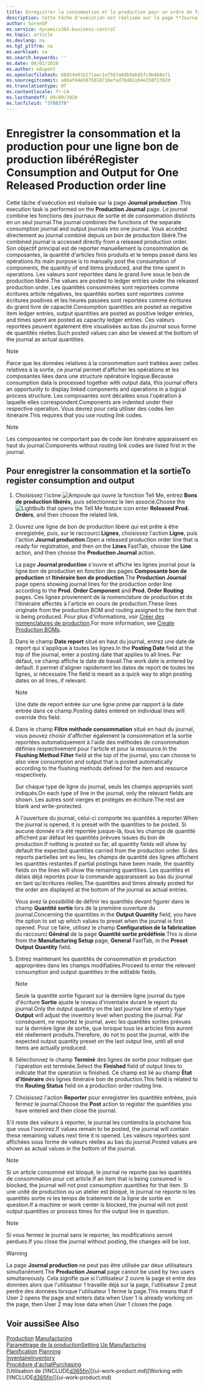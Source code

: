 ```yaml
---
title: Enregistrer la consommation et la production pour un ordre de fabrication | Microsoft Docs
description: Cette tâche d'exécution est réalisée sur la page **Journal production** . Le journal combine les fonctions des journaux de sortie et de consommation distincts en un seul journal. Vous accédez directement au journal combiné depuis un bon de production libéré. Son objectif principal est de reporter manuellement la consommation de composantes, la quantité d'articles finis produits et le temps passé dans les opérations.
author: SorenGP
ms.service: dynamics365-business-central
ms.topic: article
ms.devlang: na
ms.tgt_pltfrm: na
ms.workload: na
ms.search.keywords: ''
ms.date: 04/01/2020
ms.author: edupont
ms.openlocfilehash: 66854e91b271aec1ef567a0db9abd5fc9b4b8e71
ms.sourcegitcommit: a80afd4e5075018716efad76d82a54e158f1392d
ms.translationtype: HT
ms.contentlocale: fr-CA
ms.lasthandoff: 09/09/2020
ms.locfileid: "3780370"
---
```

# <a name="register-consumption-and-output-for-one-released-production-order-line"></a><span data-ttu-id="cd0fb-106">Enregistrer la consommation et la production pour une ligne bon de production libéré</span><span class="sxs-lookup"><span data-stu-id="cd0fb-106">Register Consumption and Output for One Released Production order line</span></span>
<span data-ttu-id="cd0fb-107">Cette tâche d'exécution est réalisée sur la page **Journal production** .</span><span class="sxs-lookup"><span data-stu-id="cd0fb-107">This execution task is performed on the **Production Journal** page.</span></span> <span data-ttu-id="cd0fb-108">Le journal combine les fonctions des journaux de sortie et de consommation distincts en un seul journal.</span><span class="sxs-lookup"><span data-stu-id="cd0fb-108">The journal combines the functions of the separate consumption journal and output journals into one journal.</span></span> <span data-ttu-id="cd0fb-109">Vous accédez directement au journal combiné depuis un bon de production libéré.</span><span class="sxs-lookup"><span data-stu-id="cd0fb-109">The combined journal is accessed directly from a released production order.</span></span> <span data-ttu-id="cd0fb-110">Son objectif principal est de reporter manuellement la consommation de composantes, la quantité d'articles finis produits et le temps passé dans les opérations.</span><span class="sxs-lookup"><span data-stu-id="cd0fb-110">Its main purpose is to manually post the consumption of components, the quantity of end items produced, and the time spent in operations.</span></span> <span data-ttu-id="cd0fb-111">Les valeurs sont reportées dans le grand livre sous le bon de production libéré.</span><span class="sxs-lookup"><span data-stu-id="cd0fb-111">The values are posted to ledger entries under the released production order.</span></span> <span data-ttu-id="cd0fb-112">Les quantités consommées sont reportées comme écritures article négatives, les quantités sorties sont reportées comme écritures positives et les heures passées sont reportées comme écritures du grand livre de capacité.</span><span class="sxs-lookup"><span data-stu-id="cd0fb-112">Consumption quantities are posted as negative item ledger entries, output quantities are posted as positive ledger entries, and times spent are posted as capacity ledger entries.</span></span> <span data-ttu-id="cd0fb-113">Ces valeurs reportées peuvent également être visualisées au bas du journal sous forme de quantités réelles.</span><span class="sxs-lookup"><span data-stu-id="cd0fb-113">Such posted values can also be viewed at the bottom of the journal as actual quantities.</span></span>  

> [!NOTE]  
>  <span data-ttu-id="cd0fb-114">Parce que les données relatives à la consommation sont traitées avec celles relatives à la sortie, ce journal permet d'afficher les opérations et les composantes liées dans une structure opératoire logique.</span><span class="sxs-lookup"><span data-stu-id="cd0fb-114">Because consumption data is processed together with output data, this journal offers an opportunity to display linked components and operations in a logical process structure.</span></span> <span data-ttu-id="cd0fb-115">Les composantes sont décalées sous l'opération à laquelle elles correspondent.</span><span class="sxs-lookup"><span data-stu-id="cd0fb-115">Components are indented under their respective operation.</span></span> <span data-ttu-id="cd0fb-116">Vous devrez pour cela utiliser des codes lien itinéraire.</span><span class="sxs-lookup"><span data-stu-id="cd0fb-116">This requires that you use routing link codes.</span></span>  

> [!NOTE]  
>  <span data-ttu-id="cd0fb-117">Les composantes ne comportant pas de code lien itinéraire apparaissent en haut du journal.</span><span class="sxs-lookup"><span data-stu-id="cd0fb-117">Components without routing link codes are listed first in the journal.</span></span>  

## <a name="to-register-consumption-and-output"></a><span data-ttu-id="cd0fb-118">Pour enregistrer la consommation et la sortie</span><span class="sxs-lookup"><span data-stu-id="cd0fb-118">To register consumption and output</span></span>  
1.  <span data-ttu-id="cd0fb-119">Choisissez l'icône ![Ampoule qui ouvre la fonction Tell Me](media/ui-search/search_small.png "Dites-moi ce que vous voulez faire"), entrez **Bons de production libérés**, puis sélectionnez le lien associé.</span><span class="sxs-lookup"><span data-stu-id="cd0fb-119">Choose the ![Lightbulb that opens the Tell Me feature](media/ui-search/search_small.png "Tell me what you want to do") icon enter **Released Prod. Orders**, and then choose the related link.</span></span>  
2.  <span data-ttu-id="cd0fb-120">Ouvrez une ligne de bon de production libéré qui est prête à être enregistrée, puis, sur le raccourci **Lignes**, choisissez l'action **Ligne**, puis l'action **Journal production**.</span><span class="sxs-lookup"><span data-stu-id="cd0fb-120">Open a released production order line that is ready for registration, and then on the **Lines** FastTab, choose the **Line** action, and then choose the **Production Journal** action.</span></span>  

    <span data-ttu-id="cd0fb-121">La page **Journal production** s'ouvre et affiche les lignes journal pour la ligne bon de production en fonction des pages **Composante bon de production** et **Itinéraire bon de production**.</span><span class="sxs-lookup"><span data-stu-id="cd0fb-121">The **Production Journal** page opens showing journal lines for the production order line according to the **Prod. Order Component** and **Prod. Order Routing** pages.</span></span> <span data-ttu-id="cd0fb-122">Ces lignes proviennent de la nomenclature de production et de l'itinéraire affectés à l'article en cours de production.</span><span class="sxs-lookup"><span data-stu-id="cd0fb-122">These lines originate from the production BOM and routing assigned to the item that is being produced.</span></span> <span data-ttu-id="cd0fb-123">Pour plus d'informations, voir [Créer des nomenclatures de production](production-how-to-create-routings.md).</span><span class="sxs-lookup"><span data-stu-id="cd0fb-123">For more information, see [Create Production BOMs](production-how-to-create-routings.md).</span></span>  

3.  <span data-ttu-id="cd0fb-124">Dans le champ **Date report** situé en haut du journal, entrez une date de report qui s'applique à toutes les lignes.</span><span class="sxs-lookup"><span data-stu-id="cd0fb-124">In the **Posting Date** field at the top of the journal, enter a posting date that applies to all lines.</span></span> <span data-ttu-id="cd0fb-125">Par défaut, ce champ affiche la date de travail.</span><span class="sxs-lookup"><span data-stu-id="cd0fb-125">The work date is entered by default.</span></span> <span data-ttu-id="cd0fb-126">Il permet d'aligner rapidement les dates de report de toutes les lignes, si nécessaire.</span><span class="sxs-lookup"><span data-stu-id="cd0fb-126">The field is meant as a quick way to align posting dates on all lines, if relevant.</span></span>  

    > [!NOTE]  
    >  <span data-ttu-id="cd0fb-127">Une date de report entrée sur une ligne prime par rapport à la date entrée dans ce champ.</span><span class="sxs-lookup"><span data-stu-id="cd0fb-127">Posting dates entered on individual lines will override this field.</span></span>  

4.  <span data-ttu-id="cd0fb-128">Dans le champ **Filtre méthode consommation** situé en haut du journal, vous pouvez choisir d'afficher également la consommation et la sortie reportées automatiquement à l'aide des méthodes de consommation définies respectivement pour l'article et pour la ressource.</span><span class="sxs-lookup"><span data-stu-id="cd0fb-128">In the **Flushing Method Filter** field at the top of the journal, you can choose to also view consumption and output that is posted automatically according to the flushing methods defined for the item and resource respectively.</span></span>  

    <span data-ttu-id="cd0fb-129">Sur chaque type de ligne du journal, seuls les champs appropriés sont indiqués.</span><span class="sxs-lookup"><span data-stu-id="cd0fb-129">On each type of line in the journal, only the relevant fields are shown.</span></span> <span data-ttu-id="cd0fb-130">Les autres sont vierges et protégés en écriture.</span><span class="sxs-lookup"><span data-stu-id="cd0fb-130">The rest are blank and write-protected.</span></span>  

    <span data-ttu-id="cd0fb-131">À l'ouverture du journal, celui-ci comporte les quantités à reporter.</span><span class="sxs-lookup"><span data-stu-id="cd0fb-131">When the journal is opened, it is preset with the quantities to be posted.</span></span> <span data-ttu-id="cd0fb-132">Si aucune donnée n'a été reportée jusque-là, tous les champs de quantité affichent par défaut les quantités prévues issues du bon de production.</span><span class="sxs-lookup"><span data-stu-id="cd0fb-132">If nothing is posted so far, all quantity fields will show by default the expected quantities carried from the production order.</span></span> <span data-ttu-id="cd0fb-133">Si des reports partielles ont eu lieu, les champs de quantité des lignes affichent les quantités restantes.</span><span class="sxs-lookup"><span data-stu-id="cd0fb-133">If partial postings have been made, the quantity fields on the lines will show the remaining quantities.</span></span> <span data-ttu-id="cd0fb-134">Les quantités et délais déjà reportés pour la commande apparaissent au bas du journal en tant qu'écritures réelles.</span><span class="sxs-lookup"><span data-stu-id="cd0fb-134">The quantities and times already posted for the order are displayed at the bottom of the journal as actual entries.</span></span>  

    <span data-ttu-id="cd0fb-135">Vous avez la possibilité de définir les quantités devant figurer dans le champ **Quantité sortie** lors de la première ouverture du journal.</span><span class="sxs-lookup"><span data-stu-id="cd0fb-135">Concerning the quantities in the **Output Quantity** field, you have the option to set up which values to preset when the journal is first opened.</span></span> <span data-ttu-id="cd0fb-136">Pour ce faire, utilisez le champ **Configuration de la fabrication** du raccourci **Général** de la page **Quantité sortie prédéfinie**.</span><span class="sxs-lookup"><span data-stu-id="cd0fb-136">This is done from the **Manufacturing Setup** page, **General** FastTab, in the **Preset Output Quantity** field.</span></span>

5.  <span data-ttu-id="cd0fb-137">Entrez maintenant les quantités de consommation et production appropriées dans les champs modifiables.</span><span class="sxs-lookup"><span data-stu-id="cd0fb-137">Proceed to enter the relevant consumption and output quantities in the editable fields.</span></span>  

    > [!NOTE]  
    >  <span data-ttu-id="cd0fb-138">Seule la quantité sortie figurant sur la dernière ligne journal du type d'écriture **Sortie** ajuste le niveau d'inventaire durant le report du journal.</span><span class="sxs-lookup"><span data-stu-id="cd0fb-138">Only the output quantity on the last journal line of entry type **Output** will adjust the inventory level when posting the journal.</span></span> <span data-ttu-id="cd0fb-139">Par conséquent, ne reportez le journal, avec les quantités sorties prévues sur la dernière ligne de sortie, que lorsque tous les articles finis auront été réellement produits.</span><span class="sxs-lookup"><span data-stu-id="cd0fb-139">Therefore, do not to post the journal, with the expected output quantity preset on the last output line, until all end items are actually produced.</span></span>  

6.  <span data-ttu-id="cd0fb-140">Sélectionnez le champ **Terminé** des lignes de sortie pour indiquer que l'opération est terminée.</span><span class="sxs-lookup"><span data-stu-id="cd0fb-140">Select the **Finished** field of output lines to indicate that the operation is finished.</span></span> <span data-ttu-id="cd0fb-141">Ce champ est lié au champ **État d'itinéraire** des lignes itinéraire bon de production.</span><span class="sxs-lookup"><span data-stu-id="cd0fb-141">This field is related to the **Routing Status** field on a production order routing line.</span></span>  
7.  <span data-ttu-id="cd0fb-142">Choisissez l'action **Reporter** pour enregistrer les quantités entrées, puis fermez le journal.</span><span class="sxs-lookup"><span data-stu-id="cd0fb-142">Choose the **Post** action to register the quantities you have entered and then close the journal.</span></span>  

<span data-ttu-id="cd0fb-143">S'il reste des valeurs à reporter, le journal les contiendra la prochaine fois que vous l'ouvrirez.</span><span class="sxs-lookup"><span data-stu-id="cd0fb-143">If values remain to be posted, the journal will contain these remaining values next time it is opened.</span></span> <span data-ttu-id="cd0fb-144">Les valeurs reportées sont affichées sous forme de valeurs réelles au bas du journal.</span><span class="sxs-lookup"><span data-stu-id="cd0fb-144">Posted values are shown as actual values in the bottom of the journal.</span></span>  

> [!NOTE]  
>  <span data-ttu-id="cd0fb-145">Si un article consommé est bloqué, le journal ne reporte pas les quantités de consommation pour cet article.</span><span class="sxs-lookup"><span data-stu-id="cd0fb-145">If an item that is being consumed is blocked, the journal will not post consumption quantities for that item.</span></span> <span data-ttu-id="cd0fb-146">Si une unité de production ou un atelier est bloqué, le journal ne reporte ni les quantités sortie ni les temps de traitement de la ligne de sortie en question.</span><span class="sxs-lookup"><span data-stu-id="cd0fb-146">If a machine or work center is blocked, the journal will not post output quantities or process times for the output line in question.</span></span>  

> [!NOTE]  
>  <span data-ttu-id="cd0fb-147">Si vous fermez le journal sans le reporter, les modifications seront perdues.</span><span class="sxs-lookup"><span data-stu-id="cd0fb-147">If you close the journal without posting, the changes will be lost.</span></span>  

> [!WARNING]  
>  <span data-ttu-id="cd0fb-148">La page **Journal production** ne peut pas être utilisée par deux utilisateurs simultanément.</span><span class="sxs-lookup"><span data-stu-id="cd0fb-148">The **Production Journal** page cannot be used by two users simultaneously.</span></span> <span data-ttu-id="cd0fb-149">Cela signifie que si l'utilisateur 2 ouvre la page et entre des données alors que l'utilisateur 1 travaille déjà sur la page, l'utilisateur 2 peut perdre des données lorsque l'utilisateur 1 ferme la page.</span><span class="sxs-lookup"><span data-stu-id="cd0fb-149">This means that if User 2 opens the page and enters data when User 1 is already working on the page, then User 2 may lose data when User 1 closes the page.</span></span>  

## <a name="see-also"></a><span data-ttu-id="cd0fb-150">Voir aussi</span><span class="sxs-lookup"><span data-stu-id="cd0fb-150">See Also</span></span>  
<span data-ttu-id="cd0fb-151">[Production](production-manage-manufacturing.md)  </span><span class="sxs-lookup"><span data-stu-id="cd0fb-151">[Manufacturing](production-manage-manufacturing.md)  </span></span>  
[<span data-ttu-id="cd0fb-152">Paramétrage de la production</span><span class="sxs-lookup"><span data-stu-id="cd0fb-152">Setting Up Manufacturing</span></span>](production-configure-production-processes.md)  
<span data-ttu-id="cd0fb-153">[Planification](production-planning.md)    </span><span class="sxs-lookup"><span data-stu-id="cd0fb-153">[Planning](production-planning.md)    </span></span>  
[<span data-ttu-id="cd0fb-154">Inventaire</span><span class="sxs-lookup"><span data-stu-id="cd0fb-154">Inventory</span></span>](inventory-manage-inventory.md)  
[<span data-ttu-id="cd0fb-155">Procédure d'achat</span><span class="sxs-lookup"><span data-stu-id="cd0fb-155">Purchasing</span></span>](purchasing-manage-purchasing.md)  
<span data-ttu-id="cd0fb-156">[Utilisation de [!INCLUDE[d365fin](includes/d365fin_md.md)]](ui-work-product.md)</span><span class="sxs-lookup"><span data-stu-id="cd0fb-156">[Working with [!INCLUDE[d365fin](includes/d365fin_md.md)]](ui-work-product.md)</span></span>
